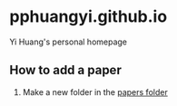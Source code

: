 # pphuangyi.github.io
Yi Huang's personal homepage

## How to add a paper
1. Make a new folder in the [papers folder](./papers)
